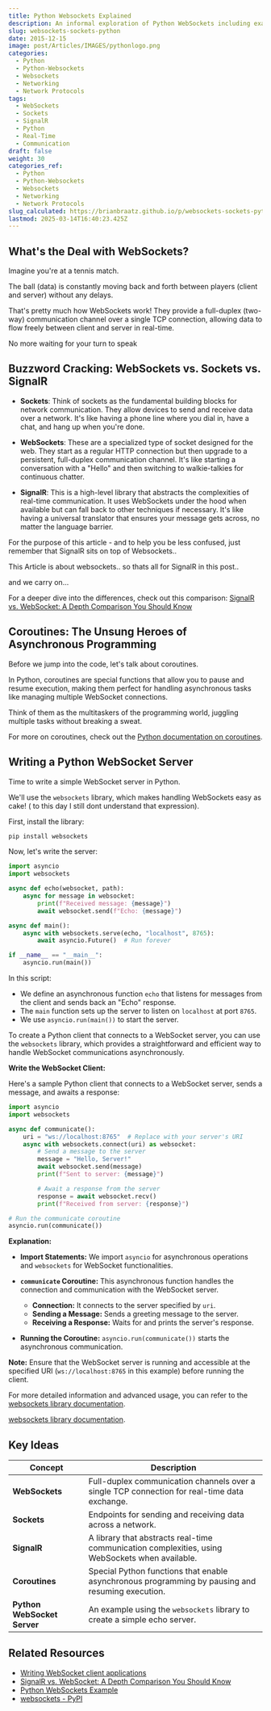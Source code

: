 ```yaml
---
title: Python Websockets Explained
description: An informal exploration of Python WebSockets including example
slug: websockets-sockets-python
date: 2015-12-15
image: post/Articles/IMAGES/pythonlogo.png
categories:
  - Python
  - Python-Websockets
  - Websockets
  - Networking
  - Network Protocols
tags:
  - WebSockets
  - Sockets
  - SignalR
  - Python
  - Real-Time
  - Communication
draft: false
weight: 30
categories_ref:
  - Python
  - Python-Websockets
  - Websockets
  - Networking
  - Network Protocols
slug_calculated: https://brianbraatz.github.io/p/websockets-sockets-python
lastmod: 2025-03-14T16:40:23.425Z
---
```

<!--
# WebSockets, Sockets, and SignalR: A Fun Dive into Real-Time Communication with Python

Hey there, fellow nerd! 

Ready to embark on a journey through the wild world of real-time communication? 

Grab your virtual backpack, and let's explore WebSockets, Sockets, and SignalR. We'll even get our hands dirty with a Python WebSocket server example. And don't worry, we'll keep things light with some jokes and funny images along the way!
-->

## What's the Deal with WebSockets?

Imagine you're at a tennis match.

The ball (data) is constantly moving back and forth between players (client and server) without any delays.

That's pretty much how WebSockets work! They provide a full-duplex (two-way) communication channel over a single TCP connection, allowing data to flow freely between client and server in real-time.

No more waiting for your turn to speak

## Buzzword Cracking: WebSockets vs. Sockets vs. SignalR

* **Sockets**: Think of sockets as the fundamental building blocks for network communication. They allow devices to send and receive data over a network. It's like having a phone line where you dial in, have a chat, and hang up when you're done.

* **WebSockets**: These are a specialized type of socket designed for the web. They start as a regular HTTP connection but then upgrade to a persistent, full-duplex communication channel. It's like starting a conversation with a "Hello" and then switching to walkie-talkies for continuous chatter.

* **SignalR**: This is a high-level library that abstracts the complexities of real-time communication. It uses WebSockets under the hood when available but can fall back to other techniques if necessary. It's like having a universal translator that ensures your message gets across, no matter the language barrier.

For the purpose of this article - and to help you be less confused, just remember that SignalR sits on top of Websockets..

This Article is about websockets.. so thats all for SignalR in this post..

and we carry on...

For a deeper dive into the differences, check out this comparison: [SignalR vs. WebSocket: A Depth Comparison You Should Know](https://apidog.com/blog/signalr-vs-websocket/)

## Coroutines: The Unsung Heroes of Asynchronous Programming

Before we jump into the code, let's talk about coroutines.

In Python, coroutines are special functions that allow you to pause and resume execution, making them perfect for handling asynchronous tasks like managing multiple WebSocket connections.

Think of them as the multitaskers of the programming world, juggling multiple tasks without breaking a sweat.

For more on coroutines, check out the [Python documentation on coroutines](https://docs.python.org/3/library/asyncio-task.html#coroutines).

## Writing a Python WebSocket Server

Time to write a simple WebSocket server in Python.

We'll use the `websockets` library, which makes handling WebSockets easy as cake! ( to this day I still dont understand that expression).

First, install the library:

```bash
pip install websockets
```

Now, let's write the server:

```python
import asyncio
import websockets

async def echo(websocket, path):
    async for message in websocket:
        print(f"Received message: {message}")
        await websocket.send(f"Echo: {message}")

async def main():
    async with websockets.serve(echo, "localhost", 8765):
        await asyncio.Future()  # Run forever

if __name__ == "__main__":
    asyncio.run(main())
```

In this script:

* We define an asynchronous function `echo` that listens for messages from the client and sends back an "Echo" response.
* The `main` function sets up the server to listen on `localhost` at port `8765`.
* We use `asyncio.run(main())` to start the server.

To create a Python client that connects to a WebSocket server, you can use the `websockets` library, which provides a straightforward and efficient way to handle WebSocket communications asynchronously.

**Write the WebSocket Client:**

Here's a sample Python client that connects to a WebSocket server, sends a message, and awaits a response:

```python
import asyncio
import websockets

async def communicate():
    uri = "ws://localhost:8765"  # Replace with your server's URI
    async with websockets.connect(uri) as websocket:
        # Send a message to the server
        message = "Hello, Server!"
        await websocket.send(message)
        print(f"Sent to server: {message}")

        # Await a response from the server
        response = await websocket.recv()
        print(f"Received from server: {response}")

# Run the communicate coroutine
asyncio.run(communicate())
```

**Explanation:**

* **Import Statements:** We import `asyncio` for asynchronous operations and `websockets` for WebSocket functionalities.

* **`communicate` Coroutine:** This asynchronous function handles the connection and communication with the WebSocket server.
  * **Connection:** It connects to the server specified by `uri`.
  * **Sending a Message:** Sends a greeting message to the server.
  * **Receiving a Response:** Waits for and prints the server's response.

* **Running the Coroutine:** `asyncio.run(communicate())` starts the asynchronous communication.

**Note:** Ensure that the WebSocket server is running and accessible at the specified URI (`ws://localhost:8765` in this example) before running the client.

For more detailed information and advanced usage, you can refer to the [websockets library documentation](https://websockets.readthedocs.io/en/stable/intro/tutorial1.html).

<!-- To test this server, you can use a WebSocket client or even write a simple one in Python. For more details, check out the 
-->

[websockets library documentation](https://pypi.org/project/websockets/).

## Key Ideas

| Concept                     | Description                                                                                      |
| --------------------------- | ------------------------------------------------------------------------------------------------ |
| **WebSockets**              | Full-duplex communication channels over a single TCP connection for real-time data exchange.     |
| **Sockets**                 | Endpoints for sending and receiving data across a network.                                       |
| **SignalR**                 | A library that abstracts real-time communication complexities, using WebSockets when available.  |
| **Coroutines**              | Special Python functions that enable asynchronous programming by pausing and resuming execution. |
| **Python WebSocket Server** | An example using the `websockets` library to create a simple echo server.                        |

## Related Resources

* [Writing WebSocket client applications](https://developer.mozilla.org/en-US/docs/Web/API/WebSockets_API/Writing_WebSocket_client_applications)
* [SignalR vs. WebSocket: A Depth Comparison You Should Know](https://apidog.com/blog/signalr-vs-websocket/)
* [Python WebSockets Example](https://pythonexamples.org/python-websockets-example/)
* [websockets - PyPI](https://pypi.org/project/websockets/)
